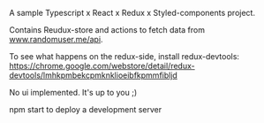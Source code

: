 A sample Typescript x React x Redux x Styled-components project.

Contains Reudux-store and actions to fetch data from www.randomuser.me/api.

To see what happens on the redux-side, install redux-devtools: https://chrome.google.com/webstore/detail/redux-devtools/lmhkpmbekcpmknklioeibfkpmmfibljd

No ui implemented. It's up to you ;)

npm start to deploy a development server

